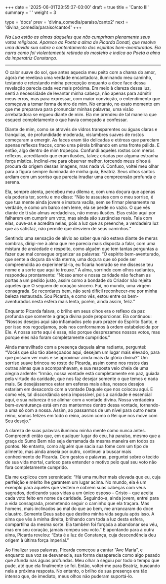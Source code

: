 +++
date = '2025-06-01T23:55:37-03:00'
draft = true
title = 'Canto III'
summary = ' '
weight = 3

type = 'docs'
prev = 'divina_comedia/paraiso/canto2'
next = 'divina_comedia/paraiso/canto4'
+++

_Na Lua estão as almas daqueles que não cumpriram plenamente seus votos religiosos. Aparece ao Poeta a alma de Picarda Donati, que resolve uma dúvida sua sobre o contentamento dos espíritos bem-aventurados. Ela narra como foi violentamente retirada do mosteiro e indica ao Poeta a alma da imperatriz Constança._

---

O calor suave do sol, que antes aquecia meu peito com a chama do amor, agora me revelava uma verdade encantadora, iluminando meu caminho, testando e retestando minha percepção enquanto a doce face dessa revelação parecia cada vez mais próxima. Em meio à clareza dessa luz, senti a necessidade de levantar minha cabeça, não apenas para admitir meus erros, mas para expressar, com maior convicção, o entendimento que começava a tomar forma dentro de mim. No entanto, no exato momento em que me preparava para pronunciar minhas palavras, uma visão arrebatadora se ergueu diante de mim. Ela me prendeu de tal maneira que esqueci completamente o que havia começado a confessar.

Diante de mim, como se através de vidros transparentes ou águas claras e tranquilas, de profundidade moderada, vislumbres suaves de rostos começaram a emergir. As faces eram tão delicadas e etéreas que pareciam apenas reflexos fracos, como uma pérola brilhando em uma fronte pálida. E então, algo dentro de mim tropeçou. Confundi aqueles rostos com meros reflexos, acreditando que eram ilusões, talvez criadas por alguma estranha força mística. Inclinei-me para observar melhor, torcendo meus olhos à procura da origem dessas imagens, mas nada vi. Confuso, voltei meu olhar para a figura sempre iluminada de minha guia, Beatriz. Seus olhos santos ardiam com um sorriso que parecia irradiar uma compreensão profunda e serena.

Ela, sempre atenta, percebeu meu dilema e, com uma doçura que apenas ela poderia ter, sorriu e me disse: “Não te assustes com o meu sorriso, é que tua mente ainda jovem e imatura vacila, sem se firmar plenamente na verdade, e como um barco sem leme, ela se perde no vazio. O que vês diante de ti são almas verdadeiras, não meras ilusões. Elas estão aqui por falharem em cumprir um voto, mas ainda são sustâncias reais. Fala com elas, ouve-as e acredita nelas, pois a luz que as preenche, a verdadeira luz que as satisfaz, não permite que desviem de seus caminhos.”

Sentindo uma sensação de alívio ao saber que não estava diante de meras sombras, dirigi-me à alma que me parecia mais disposta a falar, com uma mistura de ansiedade e respeito, como alguém que tem tantas perguntas a fazer que mal consegue organizar as palavras: “Ó espírito bem-aventurado, que sente a doçura da vida eterna, uma doçura que só pode ser compreendida ao experimentá-la, eu ficaria honrado se me dissesse teu nome e a sorte que aqui te trouxe.” A alma, sorrindo com olhos radiantes, respondeu prontamente: “Nosso amor e nossa caridade não fecham as portas a um pedido justo, assim como a bondade do Criador não rejeita aqueles que O seguem de coração sincero. Fui, no mundo, uma virgem consagrada. Se recordares bem, não será difícil reconhecer-me por minha beleza restaurada. Sou Picarda, e como vês, estou entre os bem-aventurados nesta esfera mais lenta, porém, ainda assim, feliz.”

Enquanto Picarda falava, o brilho em seus olhos era o reflexo da paz profunda que somente a graça divina pode proporcionar. Ela continuou: “Nossos desejos aqui são inflamados pelo puro prazer do Espírito Santo, e por isso nos regozijamos, pois nos conformamos à ordem estabelecida por Ele. A nossa sorte aqui é essa, não porque desprezamos nossos votos, mas porque eles não foram completamente cumpridos.”

Ainda maravilhado com a presença daquela alma radiante, perguntei: “Vocês que são tão abençoados aqui, desejam um lugar mais elevado, para que possam ver mais e se aproximar ainda mais da glória divina?” Um sorriso suave brincou no rosto de Picarda, assim como nos rostos das outras almas que a acompanhavam, e sua resposta veio cheia de uma alegria ardente: “Irmão, nossa vontade está completamente em paz, guiada pela virtude da caridade, que nos faz desejar somente o que temos e nada mais. Se desejássemos estar em esferas mais altas, nossos desejos estariam em desacordo com a vontade Daquele que nos colocou aqui. E como vês, tal discordância seria impossível, pois a caridade é essencial aqui, e sua natureza é se alinhar com a vontade divina. Nossa verdadeira bem-aventurança está em nos mantermos dentro dessa vontade, tornando-a uma só com a nossa. Assim, ao passarmos de um nível para outro neste reino, somos felizes em todo o reino, assim como o Rei que nos move com Seu desejo.”

A clareza de suas palavras iluminou minha mente como nunca antes. Compreendi então que, em qualquer lugar do céu, há paraíso, mesmo que a graça do Sumo Bem não seja derramada da mesma maneira em todos os pontos. No entanto, como alguém que sacia sua fome com um tipo de alimento, mas ainda anseia por outro, continuei a buscar mais conhecimento de Picarda. Com gestos e palavras, perguntei sobre o tecido de sua vida mortal, curioso para entender o motivo pelo qual seu voto não fora completamente cumprido.

Ela me explicou com serenidade: “Há uma mulher mais elevada que eu, cuja perfeição e mérito lhe garantem um lugar acima. No mundo, ela é um exemplo para aqueles que vestem e cobrem suas cabeças com véus sagrados, dedicando suas vidas a um único esposo – Cristo – que aceita cada voto feito em nome da caridade. Seguindo-a, ainda jovem, entrei para a vida consagrada, prometendo seguir o caminho que ela traçara. Mas homens, mais inclinados ao mal do que ao bem, me arrancaram do doce claustro. Somente Deus sabe que destino minha vida seguiu após isso. A alma que vês à minha direita, brilhando com toda a luz desta esfera, compartilha da mesma sorte. Ela também foi forçada a abandonar seu véu, mas em seu coração, jamais rompeu seu voto.” E apontando para a outra alma, Picarda revelou: “Esta é a luz de Constança, cuja descendência deu origem à última força imperial.”

Ao finalizar suas palavras, Picarda começou a cantar “Ave Maria”, e enquanto sua voz se desvanecia, sua forma desaparecia como algo pesado que afunda nas águas profundas. Meu olhar a seguiu por todo o tempo que pude, até que ela finalmente se foi. Então, voltei-me para Beatriz, buscando nela a próxima resposta. No entanto, o brilho de sua presença era tão intenso que, de imediato, meus olhos não puderam suportá-lo.